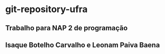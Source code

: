 ﻿# git-repository-ufra
<h2>Trabalho para NAP 2 de programação</h2>
<h2>Isaque Botelho Carvalho e Leonam Paiva Baena</h2>

